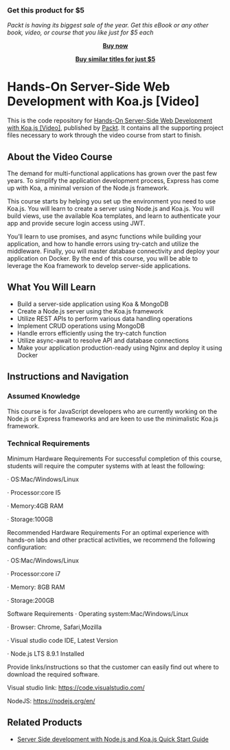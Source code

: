 
### Get this product for $5

<i>Packt is having its biggest sale of the year. Get this eBook or any other book, video, or course that you like just for $5 each</i>


<b><p align='center'>[Buy now](https://packt.link/9781838828752)</p></b>


<b><p align='center'>[Buy similar titles for just $5](https://subscription.packtpub.com/search)</p></b>


# Hands-On Server-Side Web Development with Koa.js [Video]
This is the code repository for [Hands-On Server-Side Web Development with Koa.js [Video]](https://www.packtpub.com/in/web-development/hands-on-server-side-web-development-with-koa-js-video), published by [Packt](https://www.packtpub.com/?utm_source=github). It contains all the supporting project files necessary to work through the video course from start to finish.
## About the Video Course
	
The demand for multi-functional applications has grown over the past few years. To simplify the application development process, Express has come up with Koa, a minimal version of the Node.js framework.

This course starts by helping you set up the environment you need to use Koa.js. You will learn to create a server using Node.js and Koa.js. You will build views, use the available Koa templates, and learn to authenticate your app and provide secure login access using JWT.

You’ll learn to use promises, and async functions while building your application, and how to handle errors using try-catch and utilize the middleware. Finally, you will master database connectivity and deploy your application on Docker. By the end of this course, you will be able to leverage the Koa framework to develop server-side applications.


<H2>What You Will Learn</H2>
<DIV class=book-info-will-learn-text>
<UL>
<LI>Build a server-side application using Koa & MongoDB
<LI>Create a Node.js server using the Koa.js framework
<LI>Utilize REST APIs to perform various data handling operations
<LI>Implement CRUD operations using MongoDB
<LI>Handle errors efficiently using the try-catch function
<LI>Utilize async-await to resolve API and database connections
<LI>Make your application production-ready using Nginx and deploy it using Docker</LI></UL></DIV>

## Instructions and Navigation
### Assumed Knowledge
This course is for JavaScript developers who are currently working on the Node.js or Express frameworks and are keen to use the minimalistic Koa.js framework.	
### Technical Requirements
Minimum Hardware Requirements
For successful completion of this course, students will require the computer systems with at least the following:

·         OS:Mac/Windows/Linux

·         Processor:core I5

·         Memory:4GB RAM

·         Storage:100GB

Recommended Hardware Requirements
For an optimal experience with hands-on labs and other practical activities, we recommend the following configuration:

·         OS:Mac/Windows/Linux

·         Processor:core i7

·         Memory: 8GB RAM

·         Storage:200GB

Software Requirements
·         Operating system:Mac/Windows/Linux

·         Browser: Chrome, Safari,Mozilla 

·         Visual studio code IDE, Latest Version

·         Node.js LTS 8.9.1 Installed

Provide links/instructions so that the customer can easily find out where to download the required software.

Visual studio link: https://code.visualstudio.com/

NodeJS: https://nodejs.org/en/

## Related Products
* [Server Side development with Node.js and Koa.js Quick Start Guide](https://www.packtpub.com/in/application-development/server-side-development-nodejs-and-koajs-quick-start-guide)

